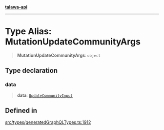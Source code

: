 [**talawa-api**](../../../README.md)

***

# Type Alias: MutationUpdateCommunityArgs

> **MutationUpdateCommunityArgs**: `object`

## Type declaration

### data

> **data**: [`UpdateCommunityInput`](UpdateCommunityInput.md)

## Defined in

[src/types/generatedGraphQLTypes.ts:1912](https://github.com/Suyash878/talawa-api/blob/e4413cec641a837926071678fed3c7f67234e31e/src/types/generatedGraphQLTypes.ts#L1912)
